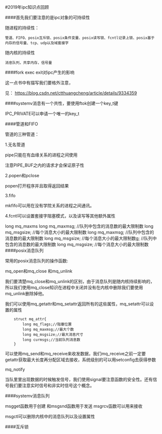 #2019年ipc知识点回顾

####首先我们要注意的是ipc对象的可持续性

随进程的持续性：

```
管道、FIFO、posix互斥锁、posix条件变量、posix读写锁、fcntl记录上锁、posix基于内存的信号量、tcp、udp以及域套接字
```

随内核的持续性

```
消息队列，共享内存，信号量
```

####fork exec exit对ipc产生的影响

这一点书中有描写我们要格外注意，

见：
https://blog.csdn.net/ctthuangcheng/article/details/9334359


####systemv消息有一个共性，要使用ftok创建一个key_t键

IPC_PRIVATE可以申请一个唯一的key_t

####管道和FIFO

管道的三种管道：

1.无名管道 

pipe只能在有血缘关系的进程之间使用

注意PIPE_BUF之内的请求才会保证原子性

2.popen和pclose

popen打开程序并且取得返回结果

3.fifo

mkfifo可以用在没有学院关系的进程之间通讯。

4.fcntl可以设置套接字阻塞模式，以及读写等其他额外属性

   long mq_maxms   long mq_maxmsg; //队列中包含的消息数的最大限制数    long mq_msgsize; //每个消息大小的最大限制数   long mq_maxmsg; //队列中包含的消息数的最大限制数    long mq_msgsize; //每个消息大小的最大限制数g; //队列中包含的消息数的最大限制数    long mq_msgsize; //每个消息大小的最大限制数
####posix消息队列

常用的posix消息队列的操作函数:

mq_open和mq_close 和mq_unlink

我们要清楚mq_close和mq_unlink的区别，由于消息队列是随内核持续影响的，所以我们使用mq_close知识在进程中关闭并没有在内核中删除我们要使用mq_unlink删除掉他。


我们可以使用mq_getattr和mq_setattr返回所有的这些属性，mq_setattr可以设置的属性

```
	struct mq_attr{
		long mq_flags;//阻塞位置
		long mq_maxmsg;//最大个数
		long mq_msgsize;//最大消息尺寸
		long curmsgs;//当前队列消息数
	}
```


可以使用mq_send和mq_receive来收发数据，我们mq_receive之前一定要getattr获取最大长度再分配区域去接收，系统级别的可以用setconfig去获得参数


mq_notify 

当队里里出现数据的时候触发信号，我们使用signal要注意函数的安全性。还有信号我们要注意实时信号和非实时信号这个概念。

####systemv消息队列

msgget函数用于创建
和msgsnd函数用于发送
msgrcv函数可以用来接收

msgctl可以删除内核中的消息队列以及设置属性


####互斥锁